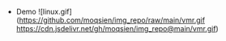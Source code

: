 - Demo 
![linux.gif](https://github.com/moqsien/img_repo/raw/main/vmr.gif
https://cdn.jsdelivr.net/gh/moqsien/img_repo@main/vmr.gif)